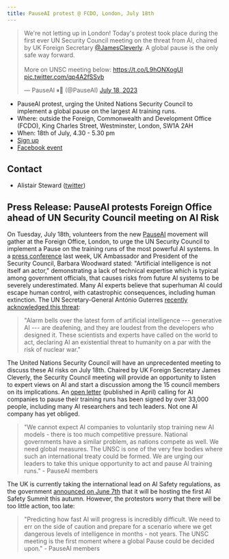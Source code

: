 ```yaml
---
title: PauseAI protest @ FCDO, London, July 18th
---
```


<script lang="ts">
    import WidgetConsent from '$lib/components/widget-consent/WidgetConsent.svelte'
</script>

<WidgetConsent>
<div>
<blockquote class="twitter-tweet"><p lang="en" dir="ltr">We&#39;re not letting up in London! Today&#39;s protest took place during the first ever UN Security Council meeting on the threat from AI, chaired by UK Foreign Secretary <a href="https://twitter.com/JamesCleverly?ref_src=twsrc%5Etfw">@JamesCleverly</a>. A global pause is the only safe way forward.<br><br>More on UNSC meeting below: <a href="https://t.co/L9hONXogUl">https://t.co/L9hONXogUl</a> <a href="https://t.co/qp4A2fSSvb">pic.twitter.com/qp4A2fSSvb</a></p>&mdash; PauseAI ⏸🤖 (@PauseAI) <a href="https://twitter.com/PauseAI/status/1681403296693534725?ref_src=twsrc%5Etfw">July 18, 2023</a></blockquote> <script async src="https://platform.twitter.com/widgets.js" charset="utf-8"></script>
</div>
</WidgetConsent>

- PauseAI protest, urging the United Nations Security Council to implement a global pause on the largest AI training runs.
- Where: outside the Foreign, Commonwealth and Development Office (FCDO), King Charles Street, Westminster, London, SW1A 2AH
- When: 18th of July, 4.30 - 5.30 pm
- [Sign up](https://docs.google.com/forms/d/e/1FAIpQLSfLoAUfPEhp3bZyUbDnc8HigL_rYC7ykUmmPZvVWas-m2y5bQ/viewform?usp%253Dsf_link)
- [Facebook event](https://fb.me/e/1bawf1ZH1)

## Contact

- Alistair Steward ([twitter](https://twitter.com/alistair___s))

## Press Release: PauseAI protests Foreign Office ahead of UN Security Council meeting on AI Risk

On Tuesday, July 18th, volunteers from the new [PauseAI](http://pauseai.info/) movement will gather at the Foreign Office, London, to urge the UN Security Council to implement a Pause on the training runs of the most powerful AI systems. In a [press conference](https://youtu.be/USap-tFrTDc?t=3235) last week, UK Ambassador and President of the Security Council, Barbara Woodward stated: "Artificial intelligence is not itself an actor," demonstrating a lack of technical expertise which is typical among government officials, that causes risks from future AI systems to be severely underestimated. Many AI experts believe that superhuman AI could escape human control, with catastrophic consequences, including human extinction. The UN Secretary-General António Guterres [recently acknowledged this threat](https://press.un.org/en/2023/sgsm21832.doc.htm):

> "Alarm bells over the latest form of artificial intelligence --- generative AI --- are deafening, and they are loudest from the developers who designed it. These scientists and experts have called on the world to act, declaring AI an existential threat to humanity on a par with the risk of nuclear war."

The United Nations Security Council will have an unprecedented meeting to discuss these AI risks on July 18th. Chaired by UK Foreign Secretary James Cleverly, the Security Council meeting will provide an opportunity to listen to expert views on AI and start a discussion among the 15 council members on its implications. An [open letter](https://futureoflife.org/open-letter/pause-giant-ai-experiments/) (published in April) calling for AI companies to pause their training runs has been signed by over 33,000 people, including many AI researchers and tech leaders. Not one AI company has yet obliged.

> "We cannot expect AI companies to voluntarily stop training new AI models - there is too much competitive pressure. National governments have a similar problem, as nations compete as well. We need global measures. The UNSC is one of the very few bodies where such an international treaty could be formed. We are urging our leaders to take this unique opportunity to act and pause AI training runs." - PauseAI members

The UK is currently taking the international lead on AI Safety regulations, as the government [announced on June 7th](https://www.gov.uk/government/news/uk-to-host-first-global-summit-on-artificial-intelligence) that it will be hosting the first AI Safety Summit this autumn. However, the protestors worry that there will be too little action, too late:

> "Predicting how fast AI will progress is incredibly difficult. We need to err on the side of caution and prepare for a scenario where we get dangerous levels of intelligence in months - not years. The UNSC meeting is the first moment where a global Pause could be decided upon." - PauseAI members

